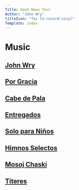 ```yaml
---
Title: Good News Tour
Author: "John Wry"
titleIcon: "fas fa-record-vinyl"
Template: index
---
```


# Music

## [John Wry](https://cloud.cc3d.org/index.php/apps/cms_pico/pico/bjwry/musica/John-Wry)

## [Por Gracia](https://cloud.cc3d.org/index.php/apps/cms_pico/pico/bjwry/musica/Por-gracia)

## [Cabe de Pala](https://cloud.cc3d.org/index.php/apps/cms_pico/pico/bjwry/musica/Cabe%20de%20Pala)

## [Entregados](https://cloud.cc3d.org/index.php/apps/cms_pico/pico/bjwry/musica/Entregados)

## [Solo para Niños](https://cloud.cc3d.org/index.php/apps/cms_pico/pico/bjwry/musica/Solo-para-ninos)

## [Himnos Selectos](https://cloud.cc3d.org/index.php/apps/cms_pico/pico/bjwry/musica/Himnos%20Selectos)

## [Mosoj Chaski](https://cloud.cc3d.org/index.php/apps/cms_pico/pico/bjwry/musica/Mosoj%20Chaski)

## [Titeres](https://cloud.cc3d.org/index.php/apps/cms_pico/pico/bjwry/musica/Titeres)

